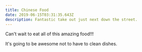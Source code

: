 ```yaml
---
title: Chinese Food
date: 2019-06-15T03:31:35.643Z
description: Fantastic take out just next down the street.
---
```

Can't wait to eat all of this amazing food!!!

It's going to be awesome not to have to clean dishes.
